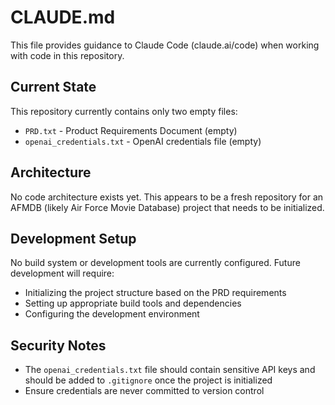# CLAUDE.md

This file provides guidance to Claude Code (claude.ai/code) when working with code in this repository.

## Current State

This repository currently contains only two empty files:
- `PRD.txt` - Product Requirements Document (empty)
- `openai_credentials.txt` - OpenAI credentials file (empty)

## Architecture

No code architecture exists yet. This appears to be a fresh repository for an AFMDB (likely Air Force Movie Database) project that needs to be initialized.

## Development Setup

No build system or development tools are currently configured. Future development will require:
- Initializing the project structure based on the PRD requirements
- Setting up appropriate build tools and dependencies
- Configuring the development environment

## Security Notes

- The `openai_credentials.txt` file should contain sensitive API keys and should be added to `.gitignore` once the project is initialized
- Ensure credentials are never committed to version control